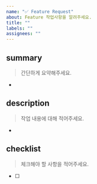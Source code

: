 ```yaml
---
name: "✅ Feature Request"
about: Feature 작업사항을 알려주세요.
title: ""
labels: ""
assignees: ""
---
```


## summary

> 간단하게 요약해주세요.

-

## description

> 작업 내용에 대해 적어주세요.

-

## checklist

> 체크해야 할 사항을 적어주세요.

- [ ]
